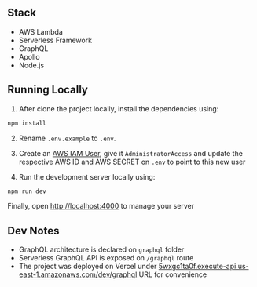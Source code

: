 ## Stack

- AWS Lambda
- Serverless Framework
- GraphQL
- Apollo
- Node.js

## Running Locally

1. After clone the project locally, install the dependencies using:

```bash
npm install
```

2. Rename `.env.example` to `.env`.

3. Create an [AWS IAM User](https://console.aws.amazon.com/iam/home#/users$new?step=details), give it `AdministratorAccess` and update the respective AWS ID and AWS SECRET on `.env` to point to this new user

4. Run the development server locally using:

```bash
npm run dev
```

Finally, open [http://localhost:4000](http://localhost:4000) to manage your server

## Dev Notes

- GraphQL architecture is declared on `graphql` folder
- Serverless GraphQL API is exposed on `/graphql` route
- The project was deployed on Vercel under [5wxgc1ta0f.execute-api.us-east-1.amazonaws.com/dev/graphql](https://5wxgc1ta0f.execute-api.us-east-1.amazonaws.com/dev/graphql) URL for convenience
